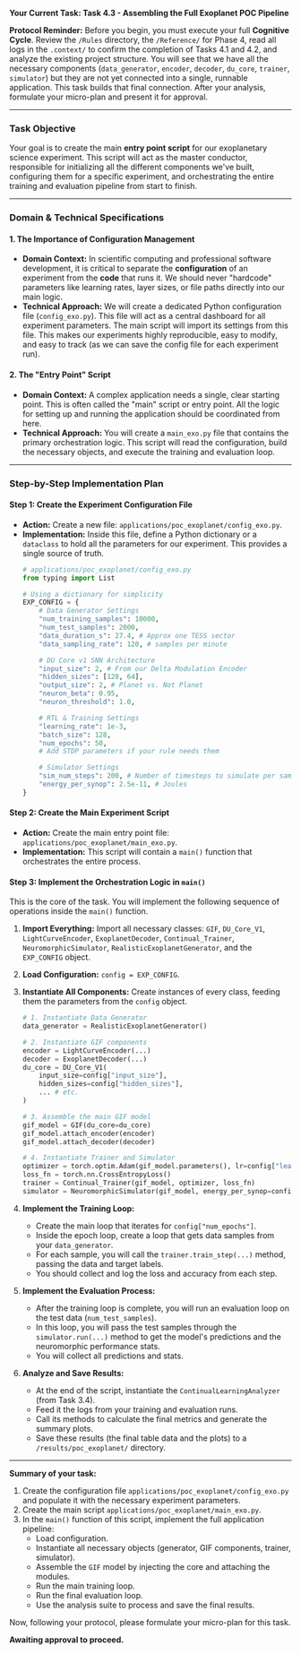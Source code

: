 **Your Current Task: Task 4.3 - Assembling the Full Exoplanet POC Pipeline**

**Protocol Reminder:** Before you begin, you must execute your full **Cognitive Cycle**. Review the `/Rules` directory, the `/Reference/` for Phase 4, read all logs in the `.context/` to confirm the completion of Tasks 4.1 and 4.2, and analyze the existing project structure. You will see that we have all the necessary components (`data_generator`, `encoder`, `decoder`, `du_core`, `trainer`, `simulator`) but they are not yet connected into a single, runnable application. This task builds that final connection. After your analysis, formulate your micro-plan and present it for approval.

-----

### **Task Objective**

Your goal is to create the main **entry point script** for our exoplanetary science experiment. This script will act as the master conductor, responsible for initializing all the different components we've built, configuring them for a specific experiment, and orchestrating the entire training and evaluation pipeline from start to finish.

-----

### **Domain & Technical Specifications**

#### **1. The Importance of Configuration Management**

  * **Domain Context:** In scientific computing and professional software development, it is critical to separate the **configuration** of an experiment from the **code** that runs it. We should never "hardcode" parameters like learning rates, layer sizes, or file paths directly into our main logic.
  * **Technical Approach:** We will create a dedicated Python configuration file (`config_exo.py`). This file will act as a central dashboard for all experiment parameters. The main script will import its settings from this file. This makes our experiments highly reproducible, easy to modify, and easy to track (as we can save the config file for each experiment run).

#### **2. The "Entry Point" Script**

  * **Domain Context:** A complex application needs a single, clear starting point. This is often called the "main" script or entry point. All the logic for setting up and running the application should be coordinated from here.
  * **Technical Approach:** You will create a `main_exo.py` file that contains the primary orchestration logic. This script will read the configuration, build the necessary objects, and execute the training and evaluation loop.

-----

### **Step-by-Step Implementation Plan**

#### **Step 1: Create the Experiment Configuration File**

  * **Action:** Create a new file: `applications/poc_exoplanet/config_exo.py`.
  * **Implementation:** Inside this file, define a Python dictionary or a `dataclass` to hold all the parameters for our experiment. This provides a single source of truth.
    ```python
    # applications/poc_exoplanet/config_exo.py
    from typing import List

    # Using a dictionary for simplicity
    EXP_CONFIG = {
        # Data Generator Settings
        "num_training_samples": 10000,
        "num_test_samples": 2000,
        "data_duration_s": 27.4, # Approx one TESS sector
        "data_sampling_rate": 120, # samples per minute

        # DU Core v1 SNN Architecture
        "input_size": 2, # From our Delta Modulation Encoder
        "hidden_sizes": [128, 64],
        "output_size": 2, # Planet vs. Not Planet
        "neuron_beta": 0.95,
        "neuron_threshold": 1.0,

        # RTL & Training Settings
        "learning_rate": 1e-3,
        "batch_size": 128,
        "num_epochs": 50,
        # Add STDP parameters if your rule needs them

        # Simulator Settings
        "sim_num_steps": 200, # Number of timesteps to simulate per sample
        "energy_per_synop": 2.5e-11, # Joules
    }
    ```

#### **Step 2: Create the Main Experiment Script**

  * **Action:** Create the main entry point file: `applications/poc_exoplanet/main_exo.py`.
  * **Implementation:** This script will contain a `main()` function that orchestrates the entire process.

#### **Step 3: Implement the Orchestration Logic in `main()`**

This is the core of the task. You will implement the following sequence of operations inside the `main()` function.

1.  **Import Everything:** Import all necessary classes: `GIF`, `DU_Core_V1`, `LightCurveEncoder`, `ExoplanetDecoder`, `Continual_Trainer`, `NeuromorphicSimulator`, `RealisticExoplanetGenerator`, and the `EXP_CONFIG` object.

2.  **Load Configuration:** `config = EXP_CONFIG`.

3.  **Instantiate All Components:** Create instances of every class, feeding them the parameters from the `config` object.

    ```python
    # 1. Instantiate Data Generator
    data_generator = RealisticExoplanetGenerator()

    # 2. Instantiate GIF components
    encoder = LightCurveEncoder(...)
    decoder = ExoplanetDecoder(...)
    du_core = DU_Core_V1(
        input_size=config["input_size"],
        hidden_sizes=config["hidden_sizes"],
        ... # etc.
    )

    # 3. Assemble the main GIF model
    gif_model = GIF(du_core=du_core)
    gif_model.attach_encoder(encoder)
    gif_model.attach_decoder(decoder)

    # 4. Instantiate Trainer and Simulator
    optimizer = torch.optim.Adam(gif_model.parameters(), lr=config["learning_rate"])
    loss_fn = torch.nn.CrossEntropyLoss()
    trainer = Continual_Trainer(gif_model, optimizer, loss_fn)
    simulator = NeuromorphicSimulator(gif_model, energy_per_synop=config["energy_per_synop"])
    ```

4.  **Implement the Training Loop:**

      * Create the main loop that iterates for `config["num_epochs"]`.
      * Inside the epoch loop, create a loop that gets data samples from your `data_generator`.
      * For each sample, you will call the `trainer.train_step(...)` method, passing the data and target labels.
      * You should collect and log the loss and accuracy from each step.

5.  **Implement the Evaluation Process:**

      * After the training loop is complete, you will run an evaluation loop on the test data (`num_test_samples`).
      * In this loop, you will pass the test samples through the `simulator.run(...)` method to get the model's predictions and the neuromorphic performance stats.
      * You will collect all predictions and stats.

6.  **Analyze and Save Results:**

      * At the end of the script, instantiate the `ContinualLearningAnalyzer` (from Task 3.4).
      * Feed it the logs from your training and evaluation runs.
      * Call its methods to calculate the final metrics and generate the summary plots.
      * Save these results (the final table data and the plots) to a `/results/poc_exoplanet/` directory.

-----

**Summary of your task:**

1.  Create the configuration file `applications/poc_exoplanet/config_exo.py` and populate it with the necessary experiment parameters.
2.  Create the main script `applications/poc_exoplanet/main_exo.py`.
3.  In the `main()` function of this script, implement the full application pipeline:
      * Load configuration.
      * Instantiate all necessary objects (generator, GIF components, trainer, simulator).
      * Assemble the `GIF` model by injecting the core and attaching the modules.
      * Run the main training loop.
      * Run the final evaluation loop.
      * Use the analysis suite to process and save the final results.

Now, following your protocol, please formulate your micro-plan for this task.

**Awaiting approval to proceed.**